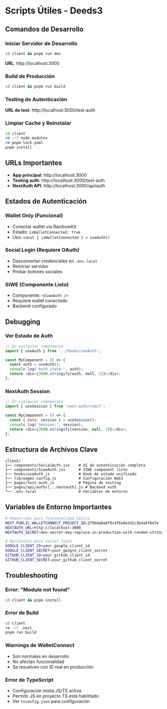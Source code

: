 # Scripts Útiles - Deeds3

## Comandos de Desarrollo

### Iniciar Servidor de Desarrollo
```bash
cd client && pnpm run dev
```
**URL**: http://localhost:3000

### Build de Producción
```bash
cd client && pnpm run build
```

### Testing de Autenticación
**URL de test**: http://localhost:3000/test-auth

### Limpiar Cache y Reinstalar
```bash
cd client
rm -rf node_modules
rm pnpm-lock.yaml
pnpm install
```

## URLs Importantes

- **App principal**: http://localhost:3000
- **Testing auth**: http://localhost:3000/test-auth
- **NextAuth API**: http://localhost:3000/api/auth

## Estados de Autenticación

### Wallet Only (Funcional)
- Conectar wallet via RainbowKit
- Estado: `isWalletConnected: true`
- Uso: `const { isWalletConnected } = useAuth()`

### Social Login (Requiere OAuth)
- Descomentar credenciales en `.env.local`
- Reiniciar servidor
- Probar botones sociales

### SIWE (Componente Listo)
- Componente: `<SiweAuth />`
- Requiere wallet conectado
- Backend configurado

## Debugging

### Ver Estado de Auth
```javascript
// En cualquier componente
import { useAuth } from '../hooks/useAuth';

const MyComponent = () => {
  const auth = useAuth();
  console.log('Auth state:', auth);
  return <div>{JSON.stringify(auth, null, 2)}</div>;
};
```

### NextAuth Session
```javascript
// En cualquier componente
import { useSession } from 'next-auth/react';

const MyComponent = () => {
  const { data: session } = useSession();
  console.log('Session:', session);
  return <div>{JSON.stringify(session, null, 2)}</div>;
};
```

## Estructura de Archivos Clave

```
client/
├── components/SocialAuth.jsx    # UI de autenticación completa
├── components/SiweAuth.jsx      # SIWE component listo
├── hooks/useAuth.js             # Hook de estado unificado
├── lib/wagmi-config.js          # Configuración Web3
├── pages/test-auth.js           # Página de testing
├── pages/api/auth/[...nextauth].js # Backend auth
└── .env.local                   # Variables de entorno
```

## Variables de Entorno Importantes

```bash
# Requeridas para funcionalidad básica
NEXT_PUBLIC_WALLETCONNECT_PROJECT_ID=2f5b4a0a8f8c4f6e8e2d1c3b4a5f6d7e
NEXTAUTH_URL=http://localhost:3000
NEXTAUTH_SECRET=dev-secret-key-replace-in-production-with-random-string

# Opcionales para social login
GOOGLE_CLIENT_ID=your_google_client_id
GOOGLE_CLIENT_SECRET=your_google_client_secret
GITHUB_CLIENT_ID=your_github_client_id
GITHUB_CLIENT_SECRET=your_github_client_secret
```

## Troubleshooting

### Error: "Module not found"
```bash
cd client && pnpm install
```

### Error de Build
```bash
cd client
rm -rf .next
pnpm run build
```

### Warnings de WalletConnect
- Son normales en desarrollo
- No afectan funcionalidad
- Se resuelven con ID real en producción

### Error de TypeScript
- Configuración mixta JS/TS activa
- Permitir JS en proyecto TS está habilitado
- Ver `tsconfig.json` para configuración

